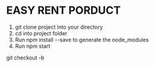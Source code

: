 # EASY RENT PORDUCT

1. git clone project into your directory
2. cd into project folder
3. Run npm install --save to generate the node_modules
4. Run npm start



git checkout -b <nam e of branch>